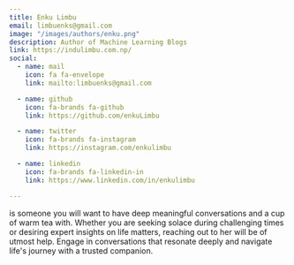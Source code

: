 ```yaml
---
title: Enku Limbu
email: limbuenks@gmail.com
image: "/images/authors/enku.png"
description: Author of Machine Learning Blogs
link: https://indulimbu.com.np/
social:
  - name: mail
    icon: fa fa-envelope
    link: mailto:limbuenks@gmail.com

  - name: github
    icon: fa-brands fa-github
    link: https://github.com/enkuLimbu

  - name: twitter
    icon: fa-brands fa-instagram
    link: https://instagram.com/enkulimbu

  - name: linkedin
    icon: fa-brands fa-linkedin-in
    link: https://www.linkedin.com/in/enkulimbu

---
```


is someone you will want to have deep meaningful conversations and a cup of warm tea with. Whether you are seeking solace during challenging times or desiring expert insights on life matters, reaching out to her will be of utmost help. Engage in conversations that resonate deeply and navigate life's journey with a trusted companion.
